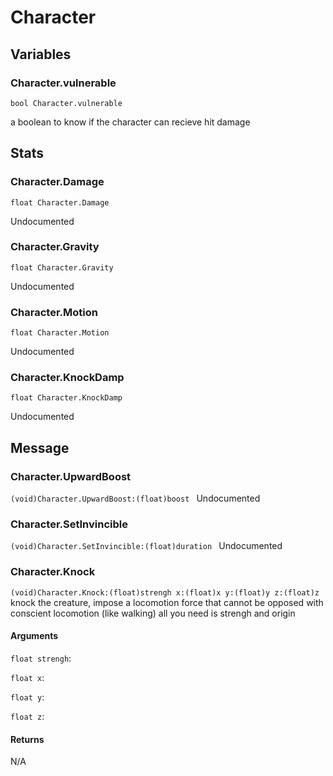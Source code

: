 # Character
## Variables
### Character.vulnerable
`bool Character.vulnerable`

a boolean to know if the character can recieve hit damage
## Stats
### Character.Damage
`float Character.Damage`

Undocumented
### Character.Gravity
`float Character.Gravity`

Undocumented
### Character.Motion
`float Character.Motion`

Undocumented
### Character.KnockDamp
`float Character.KnockDamp`

Undocumented
## Message
### Character.UpwardBoost
`(void)Character.UpwardBoost:(float)boost `
Undocumented
### Character.SetInvincible
`(void)Character.SetInvincible:(float)duration `
Undocumented
### Character.Knock
`(void)Character.Knock:(float)strengh x:(float)x y:(float)y z:(float)z `
knock the creature, impose a locomotion force that cannot be opposed with conscient locomotion (like walking)
            all you need is strengh and origin
#### Arguments
`float strengh`: 

`float x`: 

`float y`: 

`float z`: 

#### Returns
N/A

